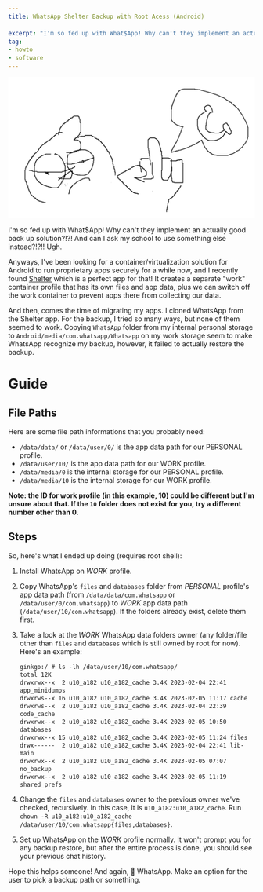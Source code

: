 ```yaml
---
title: WhatsApp Shelter Backup with Root Acess (Android)

excerpt: "I'm so fed up with What$App! Why can't they implement an actually good back up solution?!?! And I can ask my school to use something else instead?!?!! Ugh."
tag:
- howto
- software
---
```


![f\*ck whatsapp](/blog/image/whatsapp.png)

I'm so fed up with What$App! Why can't they implement an actually good back up solution?!?! And can I ask my school to use something else instead?!?!! Ugh.

Anyways, I've been looking for a container/virtualization solution for Android to run proprietary apps securely for a while now, and I recently found [Shelter](https://github.com/PeterCxy/Shelter) which is a perfect app for that! It creates a separate "work" container profile that has its own files and app data, plus we can switch off the work container to prevent apps there from collecting our data.

And then, comes the time of migrating my apps. I cloned WhatsApp from the Shelter app. For the backup, I tried so many ways, but none of them seemed to work. Copying `WhatsApp` folder from my internal personal storage to `Android/media/com.whatsapp/Whatsapp` on my work storage seem to make WhatsApp recognize my backup, however, it failed to actually restore the backup.

# Guide
## File Paths
Here are some file path informations that you probably need:
- `/data/data/` or `/data/user/0/` is the app data path for our PERSONAL profile.
- `/data/user/10/` is the app data path for our WORK profile.
- `/data/media/0` is the internal storage for our PERSONAL profile.
- `/data/media/10` is the internal storage for our WORK profile.

**Note: the ID for work profile (in this example, 10) could be different but I'm unsure about that. If the `10` folder does not exist for you, try a different number other than 0.**

## Steps
So, here's what I ended up doing (requires root shell):

1. Install WhatsApp on *WORK* profile.
2. Copy WhatsApp's `files` and `databases` folder from *PERSONAL* profile's app data path (from `/data/data/com.whatsapp` or `/data/user/0/com.whatsapp`) to *WORK* app data path (`/data/user/10/com.whatsapp`). If the folders already exist, delete them first.
3. Take a look at the *WORK* WhatsApp data folders owner (any folder/file other than `files` and `databases` which is still owned by root for now). Here's an example:
    ```
    ginkgo:/ # ls -lh /data/user/10/com.whatsapp/
    total 12K
    drwxrwx--x  2 u10_a182 u10_a182_cache 3.4K 2023-02-04 22:41 app_minidumps
    drwxrws--x 16 u10_a182 u10_a182_cache 3.4K 2023-02-05 11:17 cache
    drwxrws--x  2 u10_a182 u10_a182_cache 3.4K 2023-02-04 22:39 code_cache
    drwxrwx--x  2 u10_a182 u10_a182_cache 3.4K 2023-02-05 10:50 databases
    drwxrwx--x 15 u10_a182 u10_a182_cache 3.4K 2023-02-05 11:24 files
    drwx------  2 u10_a182 u10_a182_cache 3.4K 2023-02-04 22:41 lib-main
    drwxrwx--x  2 u10_a182 u10_a182_cache 3.4K 2023-02-05 07:07 no_backup
    drwxrwx--x  2 u10_a182 u10_a182_cache 3.4K 2023-02-05 11:19 shared_prefs

    ```

4. Change the `files` and `databases` owner to the previous owner we've checked, recursively. In this case, it is `u10_a182:u10_a182_cache`. Run `chown -R u10_a182:u10_a182_cache /data/user/10/com.whatsapp{files,databases}`.
5. Set up WhatsApp on the *WORK* profile normally. It won't prompt you for any backup restore, but after the entire process is done, you should see your previous chat history.


Hope this helps someone! And again, 🖕 WhatsApp. Make an option for the user to pick a backup path or something.
